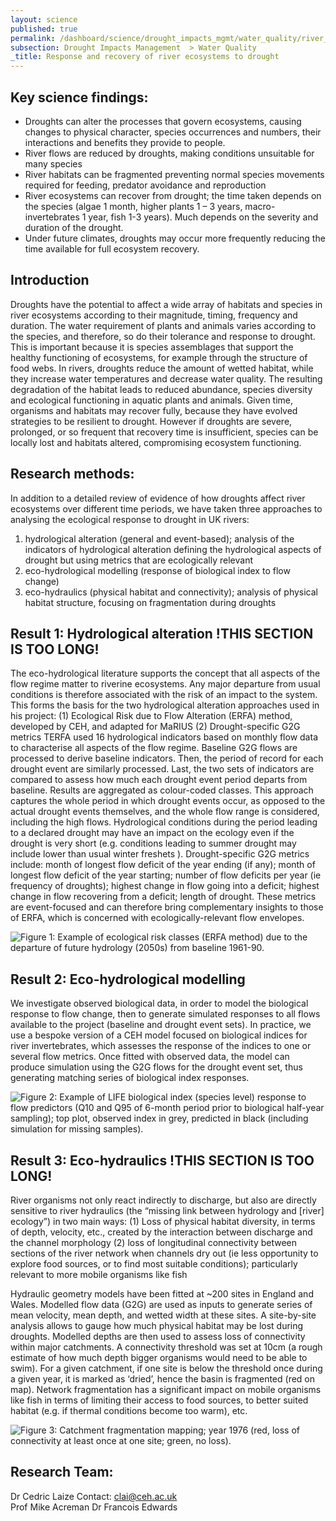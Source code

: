 ```yaml
---
layout: science
published: true
permalink: /dashboard/science/drought_impacts_mgmt/water_quality/river_response_and_recovery/
subsection: Drought Impacts Management  > Water Quality
_title: Response and recovery of river ecosystems to drought
---
```

## Key science findings: 
* Droughts can alter the processes that govern ecosystems, causing changes to physical character, species occurrences and numbers, their interactions and benefits they provide to people.
* River flows are reduced by droughts, making conditions unsuitable for many species
* River habitats can be fragmented preventing normal species movements required for feeding, predator avoidance and reproduction 
* River ecosystems can recover from drought; the time taken depends on the species (algae 1 month, higher plants 1 – 3 years, macro-invertebrates 1  year, fish 1-3 years). Much depends on the severity and duration of the drought.
* Under future climates, droughts may occur more frequently reducing the time available for full ecosystem recovery.

## Introduction

Droughts have the potential to affect a wide array of habitats and species in river ecosystems according to their magnitude, timing, frequency and duration. The water requirement of plants and animals varies according to the species, and therefore, so do their tolerance and response to drought. This is important because it is species assemblages that support the healthy functioning of ecosystems, for example through the structure of food webs.
In rivers, droughts reduce the amount of wetted habitat, while they increase water temperatures and decrease water quality. The resulting degradation of the habitat leads to reduced abundance, species diversity and ecological functioning in aquatic plants and animals. 
Given time, organisms and habitats may recover fully, because they have evolved strategies to be resilient to drought. However if droughts are severe, prolonged, or so frequent that recovery time is insufficient, species can be locally lost and habitats altered, compromising ecosystem functioning. 

## Research methods:
 
In addition to a detailed review of evidence of how droughts affect river ecosystems over different time periods, we have taken three approaches to analysing the ecological response to drought in UK rivers:

1)	hydrological alteration (general and event-based); analysis of the indicators of hydrological alteration defining the hydrological aspects of drought but using metrics that are ecologically relevant
2)	eco-hydrological modelling (response of biological index to flow change)
3)	eco-hydraulics (physical habitat and connectivity); analysis of physical habitat structure, focusing on fragmentation during droughts

## Result 1: Hydrological alteration !THIS SECTION IS TOO LONG!

The eco-hydrological literature supports the concept that all aspects of the flow regime matter to riverine ecosystems. Any major departure from usual conditions is therefore associated with the risk of an impact to the system. This forms the basis for the two hydrological alteration approaches used in his project:
(1)	Ecological Risk due to Flow Alteration (ERFA) method, developed by CEH, and adapted for MaRIUS
(2)	Drought-specific G2G metrics
TERFA used 16 hydrological indicators based on monthly flow data to characterise all aspects of the flow regime. Baseline G2G flows are processed to derive baseline indicators. Then, the period of record for each drought event are similarly processed. Last, the two sets of indicators are compared to assess how much each drought event period departs from baseline. Results are aggregated as colour-coded classes. This approach captures the whole period in which drought events occur, as opposed to the actual drought events themselves, and the whole flow range is considered, including the high flows. Hydrological conditions during the period leading to a declared drought may have an impact on the ecology even if the drought is very short (e.g. conditions leading to summer drought may include lower than usual winter freshets ).
Drought-specific G2G metrics include: month of longest flow deficit of the year ending (if any); month of longest flow deficit of the year starting; number of flow deficits per year (ie frequency of droughts); highest change in flow going into a deficit; highest change in flow recovering from a deficit; length of drought. These metrics are event-focused and can therefore bring complementary insights to those of ERFA, which is concerned with ecologically-relevant flow envelopes.

![Figure 1: Example of ecological risk classes (ERFA method) due to the departure of future hydrology (2050s) from baseline 1961-90.]({{site.baseurl}}/assets/img/Cedric1.jpg.png)

## Result 2: Eco-hydrological modelling

We investigate observed biological data, in order to model the biological response to flow change, then to generate simulated responses to all flows available to the project (baseline and drought event sets). In practice, we use a bespoke version of a CEH model focused on biological indices for river invertebrates, which assesses the response of the indices to one or several flow metrics. Once fitted with observed data, the model can produce simulation using the G2G flows for the drought event set, thus generating matching series of biological index responses.

![Figure 2: Example of LIFE biological index (species level) response to flow predictors (Q10 and Q95 of 6-month period prior to biological half-year sampling); top plot, observed index in grey, predicted in black (including simulation for missing samples).]({{site.baseurl}}/assets/img/Cedric2.jpg.png)

## Result 3: Eco-hydraulics !THIS SECTION IS TOO LONG!

River organisms not only react indirectly to discharge, but also are directly sensitive to river hydraulics (the “missing link between hydrology and [river] ecology”) in two main ways:
(1)	Loss of physical habitat diversity, in terms of depth, velocity, etc., created by the interaction between discharge and the channel morphology
(2)	loss of longitudinal connectivity between sections of the river network when channels dry out (ie less opportunity to explore food sources, or to find most suitable conditions); particularly relevant to more mobile organisms like fish

Hydraulic geometry models have been fitted at ~200 sites in England and Wales. Modelled flow data (G2G) are used as inputs to generate series of mean velocity, mean depth, and wetted width at these sites. A site-by-site analysis allows to gauge how much physical habitat may be lost during droughts. 
Modelled depths are then used to assess loss of connectivity within major catchments. A connectivity threshold was set at 10cm (a rough estimate of how much depth bigger organisms would need to be able to swim). For a given catchment, if one site is below the threshold once during a given year, it is marked as ‘dried’, hence the basin is fragmented (red on map). Network fragmentation has a significant impact on mobile organisms like fish in terms of limiting their access to food sources, to better suited habitat (e.g. if thermal conditions become too warm), etc.

![Figure 3: Catchment fragmentation mapping; year 1976 (red, loss of connectivity at least once at one site; green, no loss).]({{site.baseurl}}/assets/img/Cedric3.jpg.png)

## Research Team: 

Dr Cedric Laize Contact: clai@ceh.ac.uk	 
Prof Mike Acreman
Dr Francois Edwards
	 

